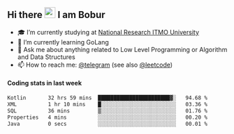 ## Hi there <img src="https://media.giphy.com/media/hvRJCLFzcasrR4ia7z/giphy.gif" width="25px" height="25px"> I am Bobur

- :mortar_board: I’m currently studying at [National Research ITMO University](https://itmo.ru/)
- :seedling: I’m currently learning GoLang
- :speech_balloon: Ask me about anything related to Low Level Programming or Algorithm and Data Structures
- :mailbox: How to reach me: [@telegram](https://t.me/octoant) (see also [@leetcode](https://leetcode.com/octoant/))    

#### Coding stats in last week

<!--START_SECTION:waka-->

```txt
Kotlin       32 hrs 59 mins  ███████████████████████▓░   94.68 %
XML          1 hr 10 mins    █░░░░░░░░░░░░░░░░░░░░░░░░   03.36 %
SQL          36 mins         ▒░░░░░░░░░░░░░░░░░░░░░░░░   01.76 %
Properties   4 mins          ░░░░░░░░░░░░░░░░░░░░░░░░░   00.20 %
Java         0 secs          ░░░░░░░░░░░░░░░░░░░░░░░░░   00.01 %
```

<!--END_SECTION:waka-->
